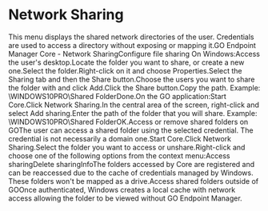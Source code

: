 # Network Sharing 

This menu displays the shared network directories of the user. Credentials are used to access a directory without exposing or mapping it.GO Endpoint Manager Core - Network SharingConfigure file sharing On Windows:Access the user's desktop.Locate the folder you want to share, or create a new one.Select the folder.Right-click on it and choose Properties.Select the Sharing tab and then the Share button.Choose the users you want to share the folder with and click Add.Click the Share button.Copy the path. Example: \WINDOWS10PRO\Shared FolderDone.On the GO application:Start Core.Click Network Sharing.In the central area of the screen, right-click and select Add sharing.Enter the path of the folder that you will share. Example: \WINDOWS10PRO\Shared FolderOK.Access or remove shared folders on GOThe user can access a shared folder using the selected credential. The credential is not necessarily a domain one.Start Core.Click Network Sharing.Select the folder you want to access or unshare.Right-click and choose one of the following options from the context menu:Access sharingDelete sharingInfoThe folders accessed by Core are registered and can be reaccessed due to the cache of credentials managed by Windows. These folders won't be mapped as a drive.Access shared folders outside of GOOnce authenticated, Windows creates a local cache with network access allowing the folder to be viewed without GO Endpoint Manager.